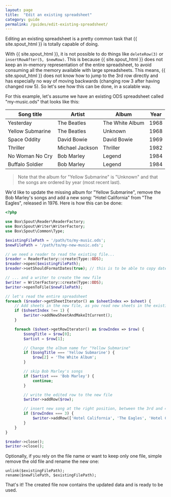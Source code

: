 ```yaml
---
layout: page
title:  "Edit an existing spreadsheet"
category: guide
permalink: /guides/edit-existing-spreadsheet/
---
```


Editing an existing spreadsheet is a pretty common task that {{ site.spout_html }} is totally capable of doing.

With {{ site.spout_html }}, it is not possible to do things like `deleteRow(3)` or `insertRowAfter(5, $newRow)`. This is because {{ site.spout_html }} does not keep an in-memory representation of the entire spreadsheet, to avoid consuming all the memory available with large spreadsheets. This means, {{ site.spout_html }} does not know how to jump to the 3rd row directly and has especially no way of moving backwards (changing row 3 after having changed row 5). So let's see how this can be done, in a scalable way.

For this example, let's assume we have an existing ODS spreadsheet called "my-music.ods" that looks like this:

| Song title       | Artist          | Album           | Year |
| ---------------- | --------------- | --------------- | ---- |
| Yesterday        | The Beatles     | The White Album | 1968 |
| Yellow Submarine | The Beatles     | Unknown         | 1968 |
| Space Oddity     | David Bowie     | David Bowie     | 1969 |
| Thriller         | Michael Jackson | Thriller        | 1982 |
| No Woman No Cry  | Bob Marley      | Legend          | 1984 |
| Buffalo Soldier  | Bob Marley      | Legend          | 1984 |

> Note that the album for "Yellow Submarine" is "Unknown" and that the songs are ordered by year (most recent last).

We'd like to update the missing album for "Yellow Submarine", remove the Bob Marley's songs and add a new song: "Hotel California" from "The Eagles", released in 1976. Here is how this can be done:

```php
<?php

use Box\Spout\Reader\ReaderFactory;
use Box\Spout\Writer\WriterFactory;
use Box\Spout\Common\Type;

$existingFilePath = '/path/to/my-music.ods';
$newFilePath = '/path/to/my-new-music.ods';

// we need a reader to read the existing file...
$reader = ReaderFactory::create(Type::ODS);
$reader->open($existingFilePath);
$reader->setShouldFormatDates(true); // this is to be able to copy dates

// ... and a writer to create the new file
$writer = WriterFactory::create(Type::ODS);
$writer->openToFile($newFilePath);

// let's read the entire spreadsheet
foreach ($reader->getSheetIterator() as $sheetIndex => $sheet) {
    // Add sheets in the new file, as you read new sheets in the existing one
    if ($sheetIndex !== 1) {
        $writer->addNewSheetAndMakeItCurrent();
    }

    foreach ($sheet->getRowIterator() as $rowIndex => $row) {
        $songTitle = $row[0];
        $artist = $row[1];

        // Change the album name for "Yellow Submarine"
        if ($songTitle === 'Yellow Submarine') {
            $row[2] = 'The White Album';
        }

        // skip Bob Marley's songs
        if ($artist === 'Bob Marley') {
            continue;
        }

        // write the edited row to the new file
        $writer->addRow($row);

        // insert new song at the right position, between the 3rd and 4th rows
        if ($rowIndex === 3) {
            $writer->addRow(['Hotel California', 'The Eagles', 'Hotel California', 1976]);
        }
    }
}

$reader->close();
$writer->close();
```

Optionally, if you rely on the file name or want to keep only one file, simple remove the old file and rename the new one:

```php?start_inline=1
unlink($existingFilePath);
rename($newFilePath, $existingFilePath);
```

That's it! The created file now contains the updated data and is ready to be used.
